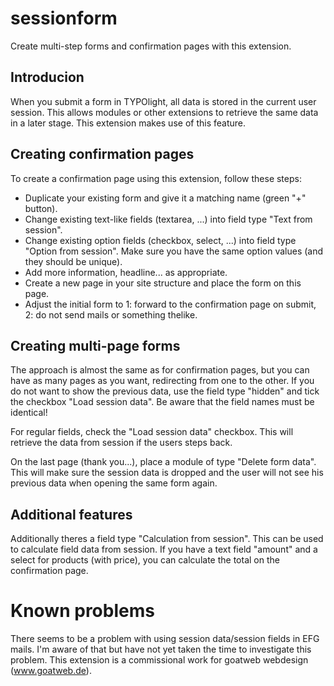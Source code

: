 sessionform
===========

Create multi-step forms and confirmation pages with this extension.

## Introducion

When you submit a form in TYPOlight, all data is stored in the current
user session. This allows modules or other extensions to retrieve the
same data in a later stage. This extension makes use of this feature.

## Creating confirmation pages

To create a confirmation page using this extension, follow these steps:

* Duplicate your existing form and give it a matching name (green "+" button).
* Change existing text-like fields (textarea, ...) into field type "Text from session".
* Change existing option fields (checkbox, select, ...) into field type "Option from session". Make sure you have the same option values (and they should be unique).
* Add more information, headline... as appropriate.
* Create a new page in your site structure and place the form on this page.
* Adjust the initial form to 1: forward to the confirmation page on submit, 2: do not send mails or something thelike.
 

## Creating multi-page forms

The approach is almost the same as for confirmation pages, but you can have as many pages as you want, redirecting from one to the other. If you do not want to show the previous data, use the field type "hidden" and tick the checkbox "Load session data". Be aware that the field names must be identical!

For regular fields, check the "Load session data" checkbox. This will retrieve the data from session if the users steps back.

On the last page (thank you...), place a module of type "Delete form data". This will make sure the session data is dropped and the user will not see his previous data when opening the same form again.

## Additional features

Additionally theres a field type "Calculation from session". This can be used to calculate field data from session. If you have a text field "amount" and a select for products (with price), you can calculate the total on the confirmation page.

# Known problems

There seems to be a problem with using session data/session fields in EFG mails. I'm aware of that but have not yet taken the time to investigate this problem. 
This extension is a commissional work for goatweb webdesign (www.goatweb.de).
